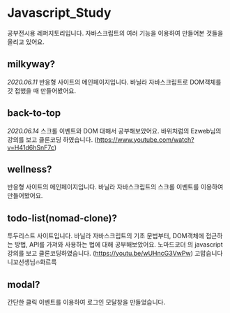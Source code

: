 # Javascript_Study

공부전시용 레퍼지토리입니다.
자바스크립트의 여러 기능을 이용하여 만들어본 것들을 올리고 있어요.

## milkyway?

_2020.06.11_
반응형 사이트의 메인페이지입니다.
바닐라 자바스크립트로 DOM객체를 갓 접했을 때 만들어봤어요.

## back-to-top

_2020.06.14_
스크롤 이벤트와 DOM 대해서 공부해보았어요.
바위처럼의 Ezweb님의 강의를 보고 클론코딩 하였습니다. (https://www.youtube.com/watch?v=H41d6hSnF7c)

## wellness?

반응형 사이트의 메인페이지입니다.
바닐라 자바스크립트의 스크롤 이벤트를 이용하여 만들어봤어요.

## todo-list(nomad-clone)?

투두리스트 사이트입니다. 바닐라 자바스크립트의 기초 문법부터, DOM객체에 접근하는 방법, API를 가져와 사용하는 법에 대해 공부해보았어요.
노마드코더 의 javascript 강의를 보고 클론코딩하였습니다. (https://youtu.be/wUHncG3VwPw)
고맙습니다 니꼬선생님🔥화르륵

## modal?

간단한 클릭 이벤트를 이용하여 로그인 모달창을 만들었습니다.
